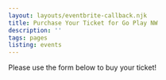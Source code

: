 ```yaml
---
layout: layouts/eventbrite-callback.njk
title: Purchase Your Ticket for Go Play NW
description: ''
tags: pages
listing: events
---
```


Please use the form below to buy your ticket!

